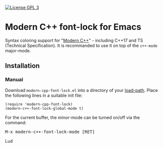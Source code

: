 [![License GPL 3][badge-license]](http://www.gnu.org/licenses/gpl-3.0.txt)

# Modern C++ font-lock for Emacs #

Syntax coloring support for "[Modern C++][modern-cpp]" - including C++17 and TS (Technical Specification). It is recommanded to use it on top of the `c++-mode` major-mode.

## Installation ##

### Manual ###

Download `modern-cpp-font-lock.el` into a directory of your [load-path][load-path]. Place the following lines in a suitable init file:

    (require 'modern-cpp-font-lock)
    (modern-c++-font-lock-global-mode t)

For the current buffer, the minor-mode can be turned on/off via the command:

<kbd>M-x modern-c++-font-lock-mode [RET]</kbd>

Lud

[modern-cpp]: https://herbsutter.com/elements-of-modern-c-style/
[load-path]: https://www.gnu.org/software/emacs/manual/html_node/emacs/Lisp-Libraries.html
[badge-license]: https://img.shields.io/badge/license-GPL_3-green.svg

